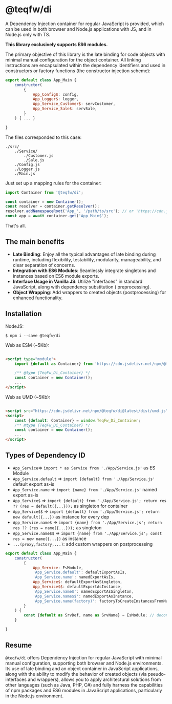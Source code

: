 # @teqfw/di

A Dependency Injection container for regular JavaScript is provided, which can be used in both browser and Node.js
applications with JS, and in Node.js only with TS.

**This library exclusively supports ES6 modules.**

The primary objective of this library is the late binding for code objects with minimal manual configuration for the
object container. All linking instructions are encapsulated within the dependency identifiers and used in constructors
or factory functions (the constructor injection scheme):

```js
export default class App_Main {
    constructor(
        {
            App_Config$: config,
            App_Logger$: logger,
            App_Service_Customer$: servCustomer,
            App_Service_Sale$: servSale,
        }
    ) { ... }

}
```

The files corresponded to this case:

```
./src/
    ./Service/
        ./Customer.js
        ./Sale.js
    ./Config.js
    ./Logger.js
    ./Main.js
```

Just set up a mapping rules for the container:

```js
import Container from '@teqfw/di';

const container = new Container();
const resolver = container.getResolver();
resolver.addNamespaceRoot('App_', '/path/to/src'); // or 'https://cdn.jsdelivr.net/npm/@vendor/pkg@latest/src'
const app = await container.get('App_Main$');
```

That's all.

## The main benefits

* **Late Binding**: Enjoy all the typical advantages of late binding during runtime, including flexibility, testability,
  modularity, manageability, and clear separation of concerns.
* **Integration with ES6 Modules**: Seamlessly integrate singletons and instances based on ES6 module exports.
* **Interface Usage in Vanilla JS**: Utilize "interfaces" in standard JavaScript, along with dependency substitution (
  preprocessing).
* **Object Wrapping**: Add wrappers to created objects (postprocessing) for enhanced functionality.

## Installation

NodeJS:

```shell
$ npm i --save @teqfw/di
```

Web as ESM (~5Kb):

```html

<script type="module">
    import {default as Container} from 'https://cdn.jsdelivr.net/npm/@teqfw/di@latest/+esm';

    /** @type {TeqFw_Di_Container} */
    const container = new Container();
    ...
</script>
```

Web as UMD (~5Kb):

```html

<script src="https://cdn.jsdelivr.net/npm/@teqfw/di@latest/dist/umd.js"></script>
<script>
    const {default: Container} = window.TeqFw_Di_Container;
    /** @type {TeqFw_Di_Container} */
    const container = new Container();
    ...
</script>
```

## Types of Dependency ID

* `App_Service`=> `import * as Service from './App/Service.js'` as ES Module
* `App_Service.default` => `import {default} from './App/Service.js'` default export as-is
* `App_Service.name` => `import {name} from './App/Service.js'` named export as-is
* `App_Service$` => `import {default} from './App/Service.js'; return res ?? (res = default({...}));` as singleton for
  container
* `App_Service$$` => `import {default} from './App/Service.js'; return new default({...})` as instance for every
  dep
* `App_Service.name$` => `import {name} from './App/Service.js'; return res ?? (res = name({...}));` as singleton
* `App_Service.name$$` => `import {name} from './App/Service.js'; const res = new name({...})` as instance
* `...(proxy,factory,...)`: add custom wrappers on postprocessing

```js
export default class App_Main {
    constructor(
        {
            App_Service: EsModule,
            'App_Service.default': defaultExportAsIs,
            'App_Service.name': namedExportAsIs,
            App_Service$: defaultExportAsSingleton,
            App_Service$$: defaultExportAsInstance,
            'App_Service.name$': namedExportAsSingleton,
            'App_Service.name$$': namedExportAsInstance,
            'App_Service.name(factory)': factoryToCreateInstancesFromNamedExport,
        }
    ) {
        const {default as SrvDef, name as SrvName} = EsModule; // deconstruct the module and access the exports 
    }

}
```

## Resume

`@teqfw/di` offers Dependency Injection for regular JavaScript with minimal manual configuration, supporting both
browser and Node.js environments. Its use of late binding and an object container in JavaScript applications, along with
the ability to modify the behavior of created objects (via pseudo-interfaces and wrappers), allows you to apply
architectural solutions from other languages (such as Java, PHP, C#) and fully harness the capabilities of npm packages
and ES6 modules in JavaScript applications, particularly in the Node.js environment.